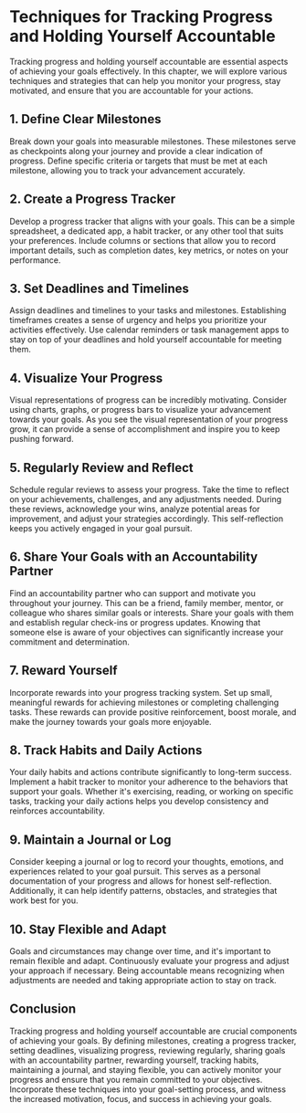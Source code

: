 Techniques for Tracking Progress and Holding Yourself Accountable
============================================================================

Tracking progress and holding yourself accountable are essential aspects of achieving your goals effectively. In this chapter, we will explore various techniques and strategies that can help you monitor your progress, stay motivated, and ensure that you are accountable for your actions.

1\. **Define Clear Milestones**
------------------------------

Break down your goals into measurable milestones. These milestones serve as checkpoints along your journey and provide a clear indication of progress. Define specific criteria or targets that must be met at each milestone, allowing you to track your advancement accurately.

2\. **Create a Progress Tracker**
--------------------------------

Develop a progress tracker that aligns with your goals. This can be a simple spreadsheet, a dedicated app, a habit tracker, or any other tool that suits your preferences. Include columns or sections that allow you to record important details, such as completion dates, key metrics, or notes on your performance.

3\. **Set Deadlines and Timelines**
----------------------------------

Assign deadlines and timelines to your tasks and milestones. Establishing timeframes creates a sense of urgency and helps you prioritize your activities effectively. Use calendar reminders or task management apps to stay on top of your deadlines and hold yourself accountable for meeting them.

4\. **Visualize Your Progress**
------------------------------

Visual representations of progress can be incredibly motivating. Consider using charts, graphs, or progress bars to visualize your advancement towards your goals. As you see the visual representation of your progress grow, it can provide a sense of accomplishment and inspire you to keep pushing forward.

5\. **Regularly Review and Reflect**
-----------------------------------

Schedule regular reviews to assess your progress. Take the time to reflect on your achievements, challenges, and any adjustments needed. During these reviews, acknowledge your wins, analyze potential areas for improvement, and adjust your strategies accordingly. This self-reflection keeps you actively engaged in your goal pursuit.

6\. **Share Your Goals with an Accountability Partner**
------------------------------------------------------

Find an accountability partner who can support and motivate you throughout your journey. This can be a friend, family member, mentor, or colleague who shares similar goals or interests. Share your goals with them and establish regular check-ins or progress updates. Knowing that someone else is aware of your objectives can significantly increase your commitment and determination.

7\. **Reward Yourself**
----------------------

Incorporate rewards into your progress tracking system. Set up small, meaningful rewards for achieving milestones or completing challenging tasks. These rewards can provide positive reinforcement, boost morale, and make the journey towards your goals more enjoyable.

8\. **Track Habits and Daily Actions**
-------------------------------------

Your daily habits and actions contribute significantly to long-term success. Implement a habit tracker to monitor your adherence to the behaviors that support your goals. Whether it's exercising, reading, or working on specific tasks, tracking your daily actions helps you develop consistency and reinforces accountability.

9\. **Maintain a Journal or Log**
--------------------------------

Consider keeping a journal or log to record your thoughts, emotions, and experiences related to your goal pursuit. This serves as a personal documentation of your progress and allows for honest self-reflection. Additionally, it can help identify patterns, obstacles, and strategies that work best for you.

10\. **Stay Flexible and Adapt**
-------------------------------

Goals and circumstances may change over time, and it's important to remain flexible and adapt. Continuously evaluate your progress and adjust your approach if necessary. Being accountable means recognizing when adjustments are needed and taking appropriate action to stay on track.

Conclusion
----------

Tracking progress and holding yourself accountable are crucial components of achieving your goals. By defining milestones, creating a progress tracker, setting deadlines, visualizing progress, reviewing regularly, sharing goals with an accountability partner, rewarding yourself, tracking habits, maintaining a journal, and staying flexible, you can actively monitor your progress and ensure that you remain committed to your objectives. Incorporate these techniques into your goal-setting process, and witness the increased motivation, focus, and success in achieving your goals.
